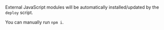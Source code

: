 External JavaScript modules will be automatically installed/updated by the `deploy` script.

You can manually run `npm i`.
